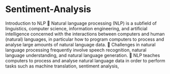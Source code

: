 # Sentiment-Analysis

Introduction to NLP
 Natural language processing (NLP) is a subfield of linguistics, computer
science, information engineering, and artificial intelligence concerned with
the interactions between computers and human (natural) languages, in
particular how to program computers to process and analyse large amounts
of natural language data.
 Challenges in natural language processing frequently involve speech
recognition, natural language understanding, and natural language
generation.  NLP teaches computers to process and analyse natural language data in
order to perform tasks such as machine translation, sentiment analysis,
